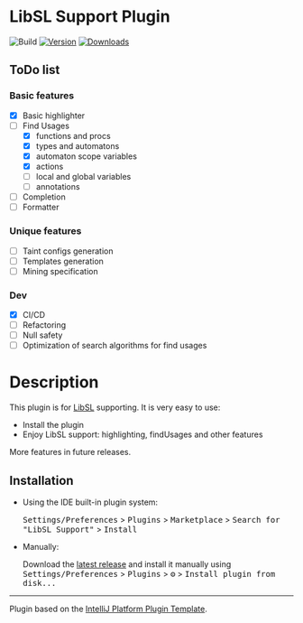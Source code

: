 # LibSL Support Plugin

![Build](https://github.com/kechinvv/LibSLPluginIJ/workflows/Build/badge.svg)
[![Version](https://img.shields.io/jetbrains/plugin/v/23222-libsl-support.svg)](https://plugins.jetbrains.com/plugin/23222-libsl-support)
[![Downloads](https://img.shields.io/jetbrains/plugin/d/23222-libsl-support.svg)](https://plugins.jetbrains.com/plugin/23222-libsl-support)

## ToDo list

### Basic features

- [x] Basic highlighter
- [ ] Find Usages
    - [x] functions and procs
    - [x] types and automatons
    - [x] automaton scope variables
    - [x] actions
    - [ ] local and global variables
    - [ ] annotations
- [ ] Completion
- [ ] Formatter

### Unique features

- [ ] Taint configs generation
- [ ] Templates generation
- [ ] Mining specification

### Dev

- [x] CI/CD
- [ ] Refactoring
- [ ] Null safety
- [ ] Optimization of search algorithms for find usages

# Description
<!-- Plugin description -->
This plugin is
for [LibSL](https://www.researchgate.net/publication/325074393_LibSL_Language_for_Specification_of_Software_Libraries)
supporting. It is very easy to use:

- Install the plugin
- Enjoy LibSL support: highlighting, findUsages and other features

More features in future releases.
<!-- Plugin description end -->

## Installation

- Using the IDE built-in plugin system:

  <kbd>Settings/Preferences</kbd> > <kbd>Plugins</kbd> > <kbd>Marketplace</kbd> > <kbd>Search for "LibSL
  Support"</kbd> >
  <kbd>Install</kbd>

- Manually:

  Download the [latest release](https://github.com/kechinvv/LibSLPluginIJ/releases/latest) and install it manually using
  <kbd>Settings/Preferences</kbd> > <kbd>Plugins</kbd> > <kbd>⚙️</kbd> > <kbd>Install plugin from disk...</kbd>

---
Plugin based on the [IntelliJ Platform Plugin Template][template].

[template]: https://github.com/JetBrains/intellij-platform-plugin-template

[docs:plugin-description]: https://plugins.jetbrains.com/docs/intellij/plugin-user-experience.html#plugin-description-and-presentation
